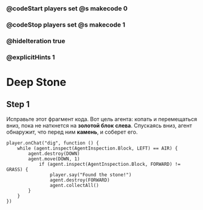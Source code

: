 ### @codeStart players set @s makecode 0
### @codeStop players set @s makecode 1

### @hideIteration true 
### @explicitHints 1


# Deep Stone 

## Step 1
Исправьте этот фрагмент кода. Вот цель агента: копать и перемещаться вниз, пока не наткнется на **золотой блок** **слева**. Спускаясь вниз, агент обнаружит, что перед ним **камень**, и соберет его.

```template
player.onChat("dig", function () {
    while (agent.inspect(AgentInspection.Block, LEFT) == AIR) {
        agent.destroy(DOWN)
        agent.move(DOWN, 1)
            if (agent.inspect(AgentInspection.Block, FORWARD) != GRASS) {
                player.say("Found the stone!")
                agent.destroy(FORWARD)
                agent.collectAll()
        }
    }
})
```


